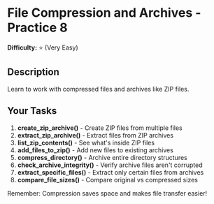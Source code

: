 # File Compression and Archives - Practice 8

**Difficulty:** ⭐ (Very Easy)

## Description

Learn to work with compressed files and archives like ZIP files.

## Your Tasks

1. **create_zip_archive()** - Create ZIP files from multiple files
2. **extract_zip_archive()** - Extract files from ZIP archives
3. **list_zip_contents()** - See what's inside ZIP files
4. **add_files_to_zip()** - Add new files to existing archives
5. **compress_directory()** - Archive entire directory structures
6. **check_archive_integrity()** - Verify archive files aren't corrupted
7. **extract_specific_files()** - Extract only certain files from archives
8. **compare_file_sizes()** - Compare original vs compressed sizes

Remember: Compression saves space and makes file transfer easier!